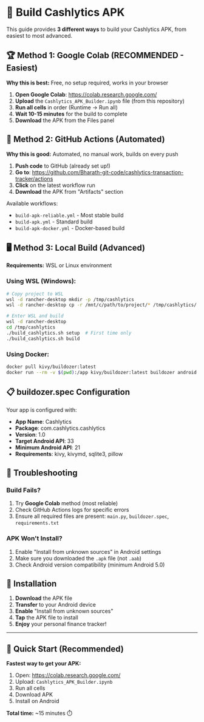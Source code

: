 # 📱 Build Cashlytics APK

This guide provides **3 different ways** to build your Cashlytics APK, from easiest to most advanced.

## 🏆 Method 1: Google Colab (RECOMMENDED - Easiest)

**Why this is best:** Free, no setup required, works in your browser

1. **Open Google Colab**: https://colab.research.google.com/
2. **Upload** the `Cashlytics_APK_Builder.ipynb` file (from this repository)
3. **Run all cells** in order (Runtime → Run all)
4. **Wait 10-15 minutes** for the build to complete
5. **Download** the APK from the Files panel

## 🚀 Method 2: GitHub Actions (Automated)

**Why this is good:** Automated, no manual work, builds on every push

1. **Push code** to GitHub (already set up!)
2. **Go to**: https://github.com/Bharath-git-code/cashlytics-transaction-tracker/actions
3. **Click** on the latest workflow run
4. **Download** the APK from "Artifacts" section

Available workflows:
- `build-apk-reliable.yml` - Most stable build
- `build-apk.yml` - Standard build
- `build-apk-docker.yml` - Docker-based build

## 🖥️ Method 3: Local Build (Advanced)

**Requirements:** WSL or Linux environment

### Using WSL (Windows):
```bash
# Copy project to WSL
wsl -d rancher-desktop mkdir -p /tmp/cashlytics
wsl -d rancher-desktop cp -r /mnt/c/path/to/project/* /tmp/cashlytics/

# Enter WSL and build
wsl -d rancher-desktop
cd /tmp/cashlytics
./build_cashlytics.sh setup  # First time only
./build_cashlytics.sh build
```

### Using Docker:
```bash
docker pull kivy/buildozer:latest
docker run --rm -v $(pwd):/app kivy/buildozer:latest buildozer android debug
```

## 📋 buildozer.spec Configuration

Your app is configured with:
- **App Name**: Cashlytics
- **Package**: com.cashlytics.cashlytics
- **Version**: 1.0
- **Target Android API**: 33
- **Minimum Android API**: 21
- **Requirements**: kivy, kivymd, sqlite3, pillow

## 🔧 Troubleshooting

### Build Fails?
1. Try **Google Colab** method (most reliable)
2. Check GitHub Actions logs for specific errors
3. Ensure all required files are present: `main.py`, `buildozer.spec`, `requirements.txt`

### APK Won't Install?
1. Enable "Install from unknown sources" in Android settings
2. Make sure you downloaded the `.apk` file (not `.aab`)
3. Check Android version compatibility (minimum Android 5.0)

## 📱 Installation

1. **Download** the APK file
2. **Transfer** to your Android device
3. **Enable** "Install from unknown sources"
4. **Tap** the APK file to install
5. **Enjoy** your personal finance tracker!

---

## 🎯 Quick Start (Recommended)

**Fastest way to get your APK:**

1. Open: https://colab.research.google.com/
2. Upload: `Cashlytics_APK_Builder.ipynb`
3. Run all cells
4. Download APK
5. Install on Android

**Total time:** ~15 minutes ⏱️